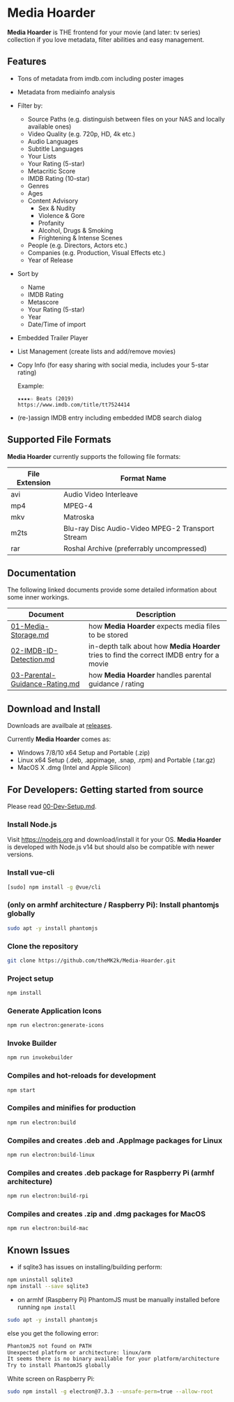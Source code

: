# Media Hoarder

**Media Hoarder** is THE frontend for your movie (and later: tv series) collection if you love metadata, filter abilities and easy management.

## Features

- Tons of metadata from imdb.com including poster images
- Metadata from mediainfo analysis
- Filter by:
  - Source Paths (e.g. distinguish between files on your NAS and locally available ones)
  - Video Quality (e.g. 720p, HD, 4k etc.)
  - Audio Languages
  - Subtitle Languages
  - Your Lists
  - Your Rating (5-star)
  - Metacritic Score
  - IMDB Rating (10-star)
  - Genres
  - Ages
  - Content Advisory
    - Sex & Nudity
    - Violence & Gore
    - Profanity
    - Alcohol, Drugs & Smoking
    - Frightening & Intense Scenes
  - People (e.g. Directors, Actors etc.)
  - Companies (e.g. Production, Visual Effects etc.)
  - Year of Release
- Sort by
  - Name
  - IMDB Rating
  - Metascore
  - Your Rating (5-star)
  - Year
  - Date/Time of import
- Embedded Trailer Player
- List Management (create lists and add/remove movies)
- Copy Info (for easy sharing with social media, includes your 5-star rating)

  Example:

  ```text
  ★★★★☆ Beats (2019)
  https://www.imdb.com/title/tt7524414
  ```

- (re-)assign IMDB entry including embedded IMDB search dialog

## Supported File Formats

**Media Hoarder** currently supports the following file formats:

| File Extension | Format Name                                      |
| -------------- | ------------------------------------------------ |
| avi            | Audio Video Interleave                           |
| mp4            | MPEG-4                                           |
| mkv            | Matroska                                         |
| m2ts           | Blu-ray Disc Audio-Video MPEG-2 Transport Stream |
| rar            | Roshal Archive (preferrably uncompressed)        |

## Documentation

The following linked documents provide some detailed information about some inner workings.

| Document                                                              | Description                                                                                |
| --------------------------------------------------------------------- | ------------------------------------------------------------------------------------------ |
| [01-Media-Storage.md](docs/01-Media-Storage.md)                       | how **Media Hoarder** expects media files to be stored                                     |
| [02-IMDB-ID-Detection.md](docs/02-IMDB-ID-Detection.md)               | in-depth talk about how **Media Hoarder** tries to find the correct IMDB entry for a movie |
| [03-Parental-Guidance-Rating.md](docs/03-Parental-Guidance-Rating.md) | how **Media Hoarder** handles parental guidance / rating                                   |

## Download and Install

Downloads are availbale at [releases](https://github.com/theMK2k/Media-Hoarder/releases).

Currently **Media Hoarder** comes as:

- Windows 7/8/10 x64 Setup and Portable (.zip)
- Linux x64 Setup (.deb, .appimage, .snap, .rpm) and Portable (.tar.gz)
- MacOS X .dmg (Intel and Apple Silicon)

## For Developers: Getting started from source

Please read [00-Dev-Setup.md](docs/00-Dev-Setup.md).

### Install Node.js

Visit <https://nodejs.org> and download/install it for your OS. **Media Hoarder** is developed with Node.js v14 but should also be compatible with newer versions.

### Install vue-cli

```bash
[sudo] npm install -g @vue/cli
```

### (only on armhf architecture / Raspberry Pi): Install phantomjs globally

```bash
sudo apt -y install phantomjs
```

### Clone the repository

```bash
git clone https://github.com/theMK2k/Media-Hoarder.git
```

### Project setup

```bash
npm install
```

### Generate Application Icons

```bash
npm run electron:generate-icons
```

### Invoke Builder

```bash
npm run invokebuilder
```

### Compiles and hot-reloads for development

```bash
npm start
```

### Compiles and minifies for production

```bash
npm run electron:build
```

### Compiles and creates .deb and .AppImage packages for Linux

```bash
npm run electron:build-linux
```

### Compiles and creates .deb package for Raspberry Pi (armhf architecture)

```bash
npm run electron:build-rpi
```

### Compiles and creates .zip and .dmg packages for MacOS

```bash
npm run electron:build-mac
```

## Known Issues

- if sqlite3 has issues on installing/building perform:

```bash
npm uninstall sqlite3
npm install --save sqlite3
```

- on armhf (Raspberry Pi) PhantomJS must be manually installed before running `npm install`

```bash
sudo apt -y install phantomjs
```

else you get the following error:

```bash
PhantomJS not found on PATH
Unexpected platform or architecture: linux/arm
It seems there is no binary available for your platform/architecture
Try to install PhantomJS globally
```

White screen on Raspberry Pi:

```bash
sudo npm install -g electron@7.3.3 --unsafe-perm=true --allow-root
```
